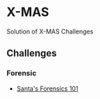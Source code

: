 # X-MAS
Solution of X-MAS Challenges

## Challenges

### Forensic
* [Santa's Forensics 101](https://github.com/AlessandroMorelli96/Writeups/blob/master/X-MAS/01_Santa's_Forensics_101.md)
